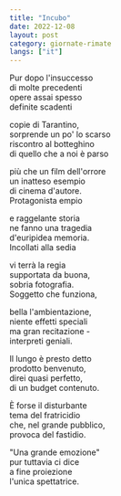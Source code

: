 ```yaml
---
title: "Incubo"
date: 2022-12-08
layout: post
category: giornate-rimate
langs: ["it"]
---
```


Pur dopo l'insuccesso<br>
di molte precedenti<br>
opere assai spesso<br>
definite scadenti

copie di Tarantino,<br>
sorprende un po' lo scarso<br>
riscontro al botteghino<br>
di quello che a noi è parso

più che un film dell'orrore<br>
un inatteso esempio<br>
di cinema d'autore.<br>
Protagonista empio

e raggelante storia<br>
ne fanno una tragedia<br>
d'euripidea memoria.<br>
Incollati alla sedia

vi terrà la regia<br>
supportata da buona,<br>
sobria fotografia.<br>
Soggetto che funziona,

bella l'ambientazione,<br>
niente effetti speciali<br>
ma gran recitazione -<br>
interpreti geniali.

Il lungo è presto detto<br>
prodotto benvenuto,<br>
direi quasi perfetto,<br>
di un budget contenuto.

È forse il disturbante<br>
tema del fratricidio<br>
che, nel grande pubblico,<br>
provoca del fastidio.

"Una grande emozione"<br>
pur tuttavia ci dice<br>
a fine proiezione<br>
l'unica spettatrice.

